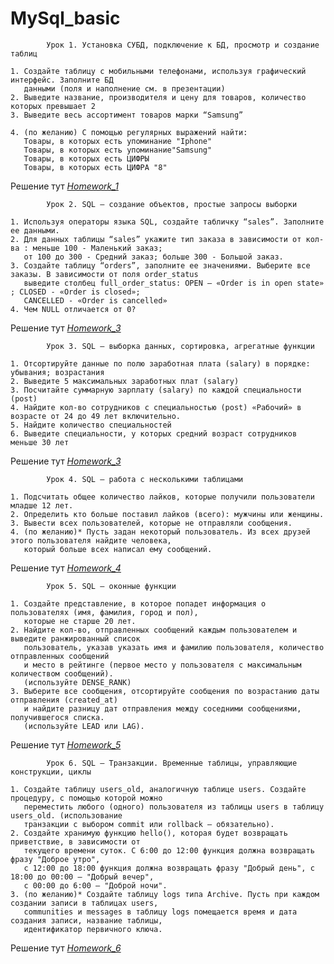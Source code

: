 # MySql_basic

            Урок 1. Установка СУБД, подключение к БД, просмотр и создание таблиц
      
    1. Создайте таблицу с мобильными телефонами, используя графический интерфейс. Заполните БД 
       данными (поля и наполнение см. в презентации)
    2. Выведите название, производителя и цену для товаров, количество которых превышает 2
    3. Выведите весь ассортимент товаров марки “Samsung”

    4. (по желанию) С помощью регулярных выражений найти:
       Товары, в которых есть упоминание "Iphone"
       Товары, в которых есть упоминание"Samsung"
       Товары, в которых есть ЦИФРЫ
       Товары, в которых есть ЦИФРА "8"
    
   Решение тут _[Homework_1](https://github.com/TiRastaMafia/MySql_basic/blob/main/Homework_1/Homework_1.sql)_

            Урок 2. SQL – создание объектов, простые запросы выборки
    
    1. Используя операторы языка SQL, создайте табличку “sales”. Заполните ее данными.
    2. Для данных таблицы “sales” укажите тип заказа в зависимости от кол-ва : меньше 100 - Маленький заказ; 
       от 100 до 300 - Средний заказ; больше 300 - Большой заказ.
    3. Создайте таблицу “orders”, заполните ее значениями. Выберите все заказы. В зависимости от поля order_status
       выведите столбец full_order_status: OPEN – «Order is in open state» ; CLOSED - «Order is closed»; 
       CANCELLED - «Order is cancelled»
    4. Чем NULL отличается от 0?
    
  Решение тут _[Homework_3](https://github.com/TiRastaMafia/MySql_basic/blob/main/Homework_2/Homework_2.sql)_
  
            Урок 3. SQL – выборка данных, сортировка, агрегатные функции
 
    1. Отсортируйте данные по полю заработная плата (salary) в порядке: убывания; возрастания
    2. Выведите 5 максимальных заработных плат (salary)
    3. Посчитайте суммарную зарплату (salary) по каждой специальности (роst)
    4. Найдите кол-во сотрудников с специальностью (post) «Рабочий» в возрасте от 24 до 49 лет включительно.
    5. Найдите количество специальностей
    6. Выведите специальности, у которых средний возраст сотрудников меньше 30 лет
    
  Решение тут _[Homework_3](https://github.com/TiRastaMafia/MySql_basic/blob/main/Homework_3/Homework_3.sql)_
  
            Урок 4. SQL – работа с несколькими таблицами
    
    1. Подсчитать общее количество лайков, которые получили пользователи младше 12 лет.
    2. Определить кто больше поставил лайков (всего): мужчины или женщины.
    3. Вывести всех пользователей, которые не отправляли сообщения.
    4. (по желанию)* Пусть задан некоторый пользователь. Из всех друзей этого пользователя найдите человека, 
       который больше всех написал ему сообщений.
    
  Решение тут _[Homework_4](https://github.com/TiRastaMafia/MySql_basic/blob/main/Homework_4/Homework_4.sql)_
   
            Урок 5. SQL – оконные функции
   
    1. Создайте представление, в которое попадет информация о пользователях (имя, фамилия, город и пол), 
       которые не старше 20 лет.
    2. Найдите кол-во, отправленных сообщений каждым пользователем и выведите ранжированный список
       пользователь, указав указать имя и фамилию пользователя, количество отправленных сообщений
       и место в рейтинге (первое место у пользователя с максимальным количеством сообщений).
       (используйте DENSE_RANK)
    3. Выберите все сообщения, отсортируйте сообщения по возрастанию даты отправления (created_at) 
       и найдите разницу дат отправления между соседними сообщениями, получившегося списка. 
       (используйте LEAD или LAG).
       
       
  Решение тут _[Homework_5](https://github.com/TiRastaMafia/MySql_basic/blob/main/Homework_5/Homework_5.sql)_
  
            Урок 6. SQL – Транзакции. Временные таблицы, управляющие конструкции, циклы
 
    1. Создайте таблицу users_old, аналогичную таблице users. Создайте процедуру, с помощью которой можно 
       переместить любого (одного) пользователя из таблицы users в таблицу users_old. (использование 
       транзакции с выбором commit или rollback – обязательно).
    2. Создайте хранимую функцию hello(), которая будет возвращать приветствие, в зависимости от 
       текущего времени суток. С 6:00 до 12:00 функция должна возвращать фразу "Доброе утро", 
       с 12:00 до 18:00 функция должна возвращать фразу "Добрый день", с 18:00 до 00:00 — "Добрый вечер", 
       с 00:00 до 6:00 — "Доброй ночи".
    3. (по желанию)* Создайте таблицу logs типа Archive. Пусть при каждом создании записи в таблицах users,
       communities и messages в таблицу logs помещается время и дата создания записи, название таблицы, 
       идентификатор первичного ключа.
    
  Решение тут _[Homework_6](https://github.com/TiRastaMafia/MySql_basic/blob/main/Homework_6/Homework_6.sql)_
    
    
    
    
   
   
   

